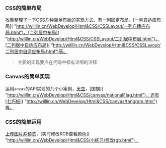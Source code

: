 ### CSS的简单布局
收集整理了一下CSS几种简单布局的实现方式，有[一列固定布局]( "http://willlin.cn/WebDevelop/Html&CSS/CSSLayout/一列固定布局.html")，[一列自适应布局]( "http://willlin.cn/WebDevelop/Html&CSS/CSSLayout/一列自适应布局.html")，[二列居中布局]( "http://willlin.cn/WebDevelop/Html&CSS/CSSLayout/二列居中布局.html")，[二列居中自适应布局]( "http://willlin.cn/WebDevelop/Html&CSS/CSSLayout/二列居中自适应布局.html")等。
> 主要的实现要点在代码中都有详细的注释

### Canvas的简单实现
运用`anvas`的API实现的几个小案例，[天空]( "http://willlin.cn/WebDevelop/Html&CSS/canvas/sky.html")，[国旗]( "http://willlin.cn/WebDevelop/Html&CSS/canvas/nationalFlag.html")，还有[七巧板]( "http://willlin.cn/WebDevelop/Html&CSS/canvas/tangram.html")等。

### CSS的简单运用
[上传图片并预览]( "http://willlin.cn/WebDevelop/Html&CSS/小练习/上传图片.html")，[实时修改RGB查看颜色]( "http://willlin.cn/WebDevelop/Html&CSS/小练习/修改rgb.html")，


